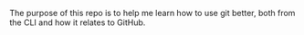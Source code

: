 The purpose of this repo is to help me learn how to use git better, both from the CLI and how it relates to GitHub.